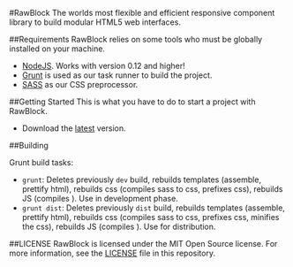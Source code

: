 #RawBlock
The worlds most flexible and efficient responsive component library to build modular HTML5 web interfaces.


##Requirements
RawBlock relies on some tools who must be globally installed on your machine.  

- [NodeJS](https://nodejs.org/en/). Works with version 0.12 and higher!
- [Grunt](http://gruntjs.com/getting-started) is used as our task runner to build the project.
- [SASS](http://sass-lang.com/) as our CSS preprocessor.

##Getting Started
This is what you have to do to start a project with RawBlock.

- Download the [latest](https://github.com/boffinHouse/rawblock/archive/gh-pages.zip) version.

##Building

Grunt build tasks:

- `grunt`: Deletes previously `dev` build, rebuilds templates (assemble, prettify html), rebuilds css (compiles sass to css, prefixes css), rebuilds JS (compiles ). Use in development phase.
- `grunt dist`: Deletes previously `dist` build, rebuilds templates (assemble, prettify html), rebuilds css (compiles sass to css, prefixes css, minifies the css), rebuilds JS (compiles ). Use for distribution. 


##LICENSE
RawBlock is licensed under the MIT Open Source license. For more information, see the [LICENSE](https://github.com/boffinHouse/rawblock/blob/gh-pages/LICENSE) file in this repository.
